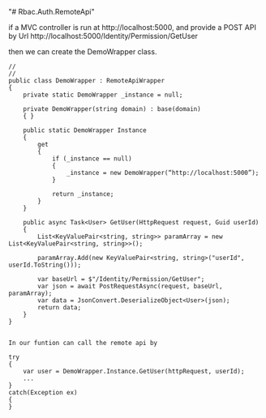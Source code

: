 "# Rbac.Auth.RemoteApi" 

   if a MVC controller is run at http://localhost:5000, and provide a POST API by Url http://localhost:5000/Identity/Permission/GetUser
   
   then we can create the DemoWrapper class.


    //
    //
    public class DemoWrapper : RemoteApiWrapper
    {
        private static DemoWrapper _instance = null;

        private DemoWrapper(string domain) : base(domain)
        { }

        public static DemoWrapper Instance
        {
            get
            {
                if (_instance == null)
                {
                    _instance = new DemoWrapper(“http://localhost:5000”);
                }

                return _instance;
            }
        }

        public async Task<User> GetUser(HttpRequest request, Guid userId)
        {
            List<KeyValuePair<string, string>> paramArray = new List<KeyValuePair<string, string>>();

            paramArray.Add(new KeyValuePair<string, string>("userId", userId.ToString()));

            var baseUrl = $"/Identity/Permission/GetUser";
            var json = await PostRequestAsync(request, baseUrl, paramArray);
            var data = JsonConvert.DeserializeObject<User>(json);
            return data;
        }
    }
	
	
	In our funtion can call the remote api by
	
	try
	{
		var user = DemoWrapper.Instance.GetUser(httpRequest, userId);
		...
	}
	catch(Exception ex)
	{
	}